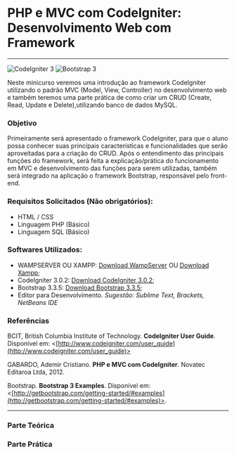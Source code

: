 # PHP e MVC com CodeIgniter: Desenvolvimento Web com Framework
---
![CodeIgniter 3](https://github.com/marcelogarbin/mvc-com-ci-e-bootstrap/raw/master/assets/img/codeigniter-logo.png "CodeIgniter 3") ![Bootstrap 3](https://github.com/marcelogarbin/mvc-com-ci-e-bootstrap/raw/master/assets/img/bootstrap-logo.png "Bootstrap 3")

Neste minicurso veremos uma introdução ao framework CodeIgniter utilizando o padrão MVC (Model, View,
Controller) no desenvolvimento web e também teremos uma parte prática de como criar um CRUD
(Create, Read, Update e Delete),utilizando banco de dados MySQL.

### Objetivo
Primeiramente será apresentado o framework CodeIgniter, para que o aluno possa conhecer suas
principais características e funcionalidades que serão aproveitadas para a criação do CRUD.
Após o entendimento das principais funções do framework, será feita a explicação/prática do
funcionamento em MVC e desenvolvimento das funções para serem utilizadas, também será integrado na aplicação o framework Bootstrap, responsável pelo front-end.

### Requisitos Solicitados (Não obrigatórios):
  - HTML / CSS
  - Linguagem PHP (Básico)
  - Linguagem SQL (Básico)

### Softwares Utilizados:
- WAMPSERVER OU XAMPP: [Download WampServer](http://sourceforge.net/projects/wampserver/files/latest/download) OU
[Download Xampp](https://www.apachefriends.org/xampp-files/5.6.12/xampp-win32-5.6.12-0-VC11-installer.exe);
- CodeIgniter 3.0.2: [Download CodeIgniter 3.0.2](https://github.com/bcit-ci/CodeIgniter/archive/3.0.2.zip);
- Bootstrap 3.3.5: [Download Bootstrap 3.3.5](https://github.com/twbs/bootstrap/releases/download/v3.3.5/bootstrap-3.3.5-dist.zip);
- Editor para Desenvolvimento. _Sugestão: Sublime Text, Brackets, NetBeans IDE_

### Referências
BCIT, British Columbia Institute of Technology. __CodeIgniter User Guide__. Disponível em:
<[http://www.codeigniter.com/user_guide](http://www.codeigniter.com/user_guide)>

GABARDO, Ademir Cristiano. __PHP e MVC com CodeIgniter__. Novatec Editaroa Ltda, 2012.

Bootstrap. __Bootstrap 3 Examples__. Disponível em: <[http://getbootstrap.com/getting-started/#examples](http://getbootstrap.com/getting-started/#examples)>.

---
### Parte Teórica

### Parte Prática
